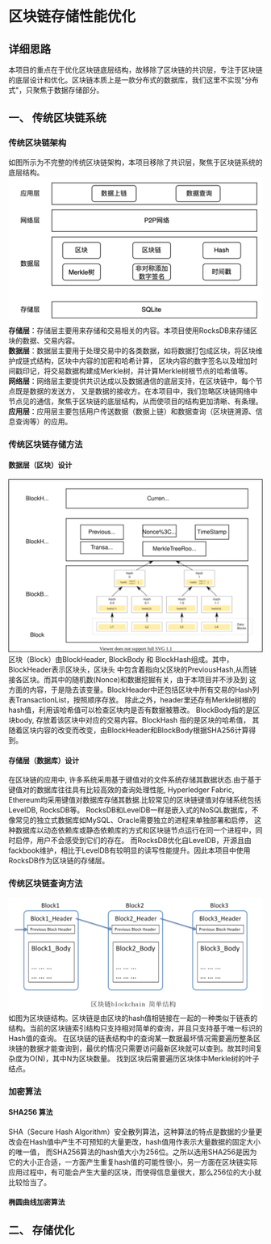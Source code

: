 # 区块链存储性能优化
## 详细思路
本项目的重点在于优化区块链底层结构，故移除了区块链的共识层，专注于区块链的底层设计和优化。区块链本质上是一款分布式的数据库，我们这里不实现"分布式"，只聚焦于数据存储部分。
## 一、 传统区块链系统
### 传统区块链架构
如图所示为不完整的传统区块链架构，本项目移除了共识层，聚焦于区块链系统的底层结构。
![traditional architecture](pics/oldArchitecture.png)
**存储层**：存储层主要用来存储和交易相关的内容。本项目使用RocksDB来存储区块的数据、交易内容。<br/>
**数据层**：数据层主要用于处理交易中的各类数据，如将数据打包成区块，将区块维护成链式结构，区块中内容的加密和哈希计算，
区块内容的数字签名以及增加时间戳印记，将交易数据构建成Merkle树，并计算Merkle树根节点的哈希值等。<br/>
**网络层**：网络层主要提供共识达成以及数据通信的底层支持，在区块链中，每个节点既是数据的发送方，
又是数据的接收方。在本项目中，我们忽略区块链网络中节点见的通信，聚焦于区块链的底层结构，从而使项目的结构更加清晰、有条理。<br/>
**应用层**：应用层主要包括用户传送数据（数据上链）和数据查询（区块链溯源、信息查询等）的应用。
### 传统区块链存储方法
#### 数据层（区块）设计
![block](pics/block.svg)<br/>
区块（Block）由BlockHeader, BlockBody 和 BlockHash组成。其中，BlockHeader表示区块头，区块头
中包含着指向父区块的PreviousHash,从而链接各区块。而其中的随机数(Nonce)和数据挖掘有关，由于本项目并不涉及到
这方面的内容，于是隐去该变量。BlockHeader中还包括区块中所有交易的Hash列表TransactionList，按照顺序存放。
除此之外，header里还存有Merkle树根的hash值，利用该哈希值可以检查区块内是否有数据被篡改。
BlockBody指的是区块body, 存放着该区块中对应的交易内容。BlockHash 指的是区块的哈希值，
其随着区块内容的改变而改变，由BlockHeader和BlockBody根据SHA256计算得到。
#### 存储层（数据库）设计
在区块链的应用中, 许多系统采用基于键值对的文件系统存储其数据状态.由于基于键值对的数据库往往具有比较高效的查询处理性能, 
Hyperledger Fabric, Ethereum均采用键值对数据库存储其数据.比较常见的区块链键值对存储系统包括LevelDB, RocksDB等。
RocksDB和LevelDB一样是嵌入式的NoSQL数据库，不像常见的独立式数据库如MySQL、Oracle需要独立的进程来单独部署和启停，
这种数据库以动态依赖库或静态依赖库的方式和区块链节点运行在同一个进程中，同时启停，用户不会感受到它们的存在。
而RocksDB优化自LevelDB，开源且由fackbook维护，相比于LevelDB有较明显的读写性能提升。因此本项目中使用RocksDB作为区块链的存储层。
### 传统区块链查询方法
![blocksearch](pics/blockchain.png)<br/>
如图为区块链结构。区块链是由区块的hash值相链接在一起的一种类似于链表的结构。当前的区块链索引结构只支持相对简单的查询，并且只支持基于唯一标识的Hash值的查询。
在区块链的链表结构中的查询某一数据最坏情况需要遍历整条区块链的数据才能查询到，最优的情况只需要访问最新区块就可以查到。故其时间复杂度为O(N)，其中N为区块数量。
找到区块后需要遍历区块体中Merkle树的叶子结点。
### 加密算法
#### SHA256 算法
SHA（Secure Hash Algorithm）安全散列算法，这种算法的特点是数据的少量更改会在Hash值中产生不可预知的大量更改，hash值用作表示大量数据的固定大小的唯一值，
而SHA256算法的hash值大小为256位。之所以选用SHA256是因为它的大小正合适，一方面产生重复hash值的可能性很小，另一方面在区块链实际应用过程中，有可能会产生大量的区块，而使得信息量很大，那么256位的大小就比较恰当了。
#### 椭圆曲线加密算法

## 二、 存储优化
